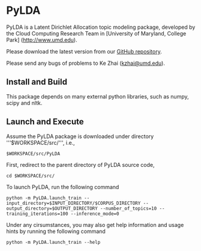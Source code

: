 PyLDA
==========

PyLDA is a Latent Dirichlet Allocation topic modeling package, developed by the Cloud Computing Research Team in [University of Maryland, College Park] (http://www.umd.edu).

Please download the latest version from our [GitHub repository](https://github.com/kzhai/PyLDA).

Please send any bugs of problems to Ke Zhai (kzhai@umd.edu).

Install and Build
----------

This package depends on many external python libraries, such as numpy, scipy and nltk.

Launch and Execute
----------

Assume the PyLDA package is downloaded under directory '''$WORKSPACE/src/''', i.e., 

	$WORKSPACE/src/PyLDA

First, redirect to the parent directory of PyLDA source code,

	cd $WORKSPACE/src/

To launch PyLDA, run the following command
   
	python -m PyLDA.launch_train --input_directory=$INPUT_DIRECTORY/$CORPUS_DIRECTORY --output_directory=$OUTPUT_DIRECTORY --number_of_topics=10 --training_iterations=100 --inference_mode=0

Under any cirsumstances, you may also get help information and usage hints by running the following command

	python -m PyLDA.launch_train --help
